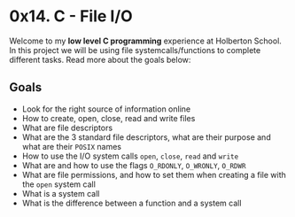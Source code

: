 # 0x14. C - File I/O

Welcome to my  **low level C programming** experience at Holberton School. In this project we will be using file systemcalls/functions to complete different tasks. Read more about the goals below:


## Goals
-   Look for the right source of information online
-   How to create, open, close, read and write files
-   What are file descriptors
-   What are the 3 standard file descriptors, what are their purpose and what are their  `POSIX`  names
-   How to use the I/O system calls  `open`,  `close`,  `read`  and  `write`
-   What are and how to use the flags  `O_RDONLY`,  `O_WRONLY`,  `O_RDWR`
-   What are file permissions, and how to set them when creating a file with the  `open`  system call
-   What is a system call
-   What is the difference between a function and a system call



